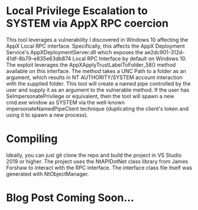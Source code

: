# Local Privilege Escalation to SYSTEM via AppX RPC coercion
This tool leverages a vulnerability I discovered in Windows 10 affecting the AppX Local RPC interface. Specifically, this affects the AppX Deployment Service's AppXDeploymentServer.dll which exposes the ae2dc901-312d-41df-8b79-e835e63db874 Local RPC Interface by default on Windows 10. The exploit leverages the AppXApplyTrustLabelToFolder_58() method available on this interface. The method takes a UNC Path to a folder as an argument, which results in NT AUTHORITY/SYSTEM account interaction with the supplied folder. This tool will create a named pipe controlled by the user and supply it as an argument to the vulnerable method. If the user has SeImpersonatePrivilege or equivalent, then the tool will spawn a new cmd.exe window as SYSTEM via the well-known impersonateNamedPipeClient technique (duplicating the client's token and using it to spawn a new process).

# Compiling
Ideally, you can just git clone the repo and build the project in VS Studio 2019 or higher. The project uses the NtAPIDotNet class library from James Forshaw to interact with the RPC interface. The interface class file itself was generated with NtObjectManager.


# Blog Post Coming Soon...


